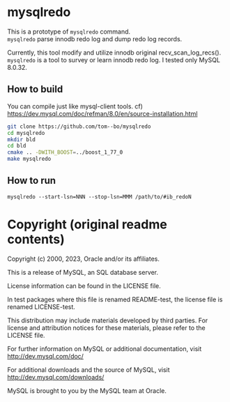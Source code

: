 # mysqlredo

This is a prototype of `mysqlredo` command.  
`mysqlredo` parse innodb redo log and dump redo log records.

Currently, this tool modify and utilize innodb original recv_scan_log_recs().
`mysqlredo` is a tool to survey or learn innodb redo log.
I tested only MySQL 8.0.32.


## How to build

You can compile just like mysql-client tools.
cf) https://dev.mysql.com/doc/refman/8.0/en/source-installation.html

```sh
git clone https://github.com/tom--bo/mysqlredo
cd mysqlredo
mkdir bld
cd bld
cmake .. -DWITH_BOOST=../boost_1_77_0
make mysqlredo
```

## How to run

`mysqlredo --start-lsn=NNN --stop-lsn=MMM /path/to/#ib_redoN`



# Copyright (original readme contents)

Copyright (c) 2000, 2023, Oracle and/or its affiliates.

This is a release of MySQL, an SQL database server.

License information can be found in the LICENSE file.

In test packages where this file is renamed README-test, the license
file is renamed LICENSE-test.

This distribution may include materials developed by third parties.
For license and attribution notices for these materials,
please refer to the LICENSE file.

For further information on MySQL or additional documentation, visit
  http://dev.mysql.com/doc/

For additional downloads and the source of MySQL, visit
  http://dev.mysql.com/downloads/

MySQL is brought to you by the MySQL team at Oracle.
